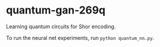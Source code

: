 # quantum-gan-269q
Learning quantum circuits for Shor encoding.

To run the neural net experiments, run `python quantum_nn.py`.